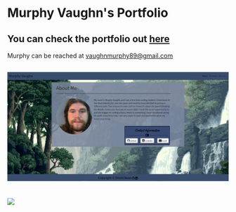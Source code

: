 # Murphy Vaughn's Portfolio

## You can check the portfolio out [here](https://proflonghair07.github.io/Murphy_Vaughn_Portfolio/)
Murphy can be reached at vaughnmurphy89@gmail.com

## ![](assets/images/Portfolio_Screenshot.PNG)

## ![](assets/images/portfolio_gif.gif)


